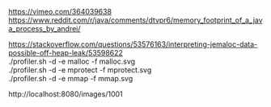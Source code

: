 https://vimeo.com/364039638
https://www.reddit.com/r/java/comments/dtvpr6/memory_footprint_of_a_java_process_by_andrei/

https://stackoverflow.com/questions/53576163/interpreting-jemaloc-data-possible-off-heap-leak/53598622  
./profiler.sh -d <duration> -e malloc -f malloc.svg <pid>  
./profiler.sh -d <duration> -e mprotect -f mprotect.svg <pid>  
./profiler.sh -d <duration> -e mmap -f mmap.svg <pid>

http://localhost:8080/images/1001 
